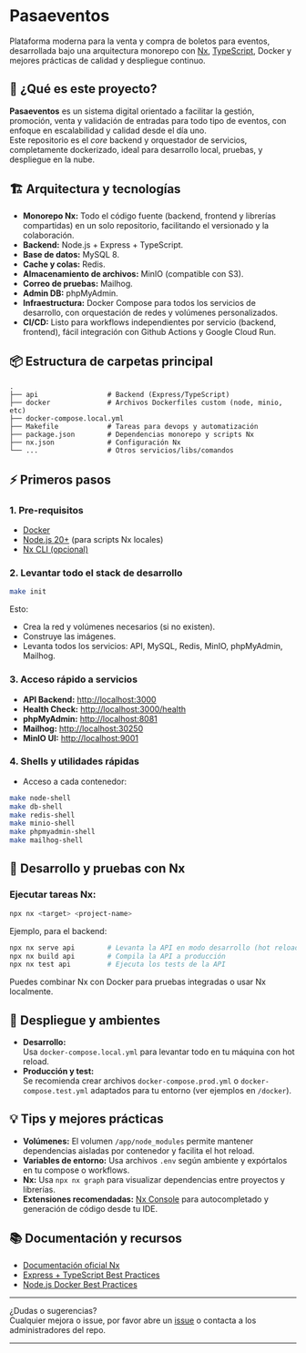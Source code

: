 # Pasaeventos

Plataforma moderna para la venta y compra de boletos para eventos, desarrollada bajo una arquitectura monorepo con [Nx](https://nx.dev/), [TypeScript](https://www.typescriptlang.org/), Docker y mejores prácticas de calidad y despliegue continuo.

## 🚀 ¿Qué es este proyecto?

**Pasaeventos** es un sistema digital orientado a facilitar la gestión, promoción, venta y validación de entradas para todo tipo de eventos, con enfoque en escalabilidad y calidad desde el día uno.  
Este repositorio es el *core* backend y orquestador de servicios, completamente dockerizado, ideal para desarrollo local, pruebas, y despliegue en la nube.

## 🏗️ Arquitectura y tecnologías

- **Monorepo Nx:** Todo el código fuente (backend, frontend y librerías compartidas) en un solo repositorio, facilitando el versionado y la colaboración.
- **Backend:** Node.js + Express + TypeScript.
- **Base de datos:** MySQL 8.
- **Cache y colas:** Redis.
- **Almacenamiento de archivos:** MinIO (compatible con S3).
- **Correo de pruebas:** Mailhog.
- **Admin DB:** phpMyAdmin.
- **Infraestructura:** Docker Compose para todos los servicios de desarrollo, con orquestación de redes y volúmenes personalizados.
- **CI/CD:** Listo para workflows independientes por servicio (backend, frontend), fácil integración con Github Actions y Google Cloud Run.

## 📦 Estructura de carpetas principal

```
.
├── api                 # Backend (Express/TypeScript)
├── docker              # Archivos Dockerfiles custom (node, minio, etc)
├── docker-compose.local.yml
├── Makefile            # Tareas para devops y automatización
├── package.json        # Dependencias monorepo y scripts Nx
├── nx.json             # Configuración Nx
└── ...                 # Otros servicios/libs/comandos
```

## ⚡ Primeros pasos

### 1. **Pre-requisitos**

- [Docker](https://www.docker.com/get-started/)
- [Node.js 20+](https://nodejs.org/) (para scripts Nx locales)
- [Nx CLI (opcional)](https://nx.dev/cli)

### 2. **Levantar todo el stack de desarrollo**

```sh
make init
```

Esto:
- Crea la red y volúmenes necesarios (si no existen).
- Construye las imágenes.
- Levanta todos los servicios: API, MySQL, Redis, MinIO, phpMyAdmin, Mailhog.

### 3. **Acceso rápido a servicios**

- **API Backend:** [http://localhost:3000](http://localhost:3000)
- **Health Check:** [http://localhost:3000/health](http://localhost:3000/health)
- **phpMyAdmin:** [http://localhost:8081](http://localhost:8081)
- **Mailhog:** [http://localhost:30250](http://localhost:30250)
- **MinIO UI:** [http://localhost:9001](http://localhost:9001)

### 4. **Shells y utilidades rápidas**

- Acceso a cada contenedor:

```sh
make node-shell
make db-shell
make redis-shell
make minio-shell
make phpmyadmin-shell
make mailhog-shell
```

## 🧪 Desarrollo y pruebas con Nx

### Ejecutar tareas Nx:

```sh
npx nx <target> <project-name>
```

Ejemplo, para el backend:

```sh
npx nx serve api        # Levanta la API en modo desarrollo (hot reload)
npx nx build api        # Compila la API a producción
npx nx test api         # Ejecuta los tests de la API
```

Puedes combinar Nx con Docker para pruebas integradas o usar Nx localmente.

## 🐳 Despliegue y ambientes

- **Desarrollo:**  
  Usa `docker-compose.local.yml` para levantar todo en tu máquina con hot reload.
- **Producción y test:**  
  Se recomienda crear archivos `docker-compose.prod.yml` o `docker-compose.test.yml` adaptados para tu entorno (ver ejemplos en `/docker`).

## 💡 Tips y mejores prácticas

- **Volúmenes:** El volumen `/app/node_modules` permite mantener dependencias aisladas por contenedor y facilita el hot reload.
- **Variables de entorno:** Usa archivos `.env` según ambiente y expórtalos en tu compose o workflows.
- **Nx:** Usa `npx nx graph` para visualizar dependencias entre proyectos y librerías.
- **Extensiones recomendadas:** [Nx Console](https://nx.dev/getting-started/editor-setup) para autocompletado y generación de código desde tu IDE.

## 📚 Documentación y recursos

- [Documentación oficial Nx](https://nx.dev/)
- [Express + TypeScript Best Practices](https://expressjs.com/en/advanced/best-practice-performance.html)
- [Node.js Docker Best Practices](https://nodejs.org/en/docs/guides/nodejs-docker-webapp)

---

¿Dudas o sugerencias?  
Cualquier mejora o issue, por favor abre un [issue](https://github.com/jdanielrodriguez/tikettera/issues) o contacta a los administradores del repo.

---
